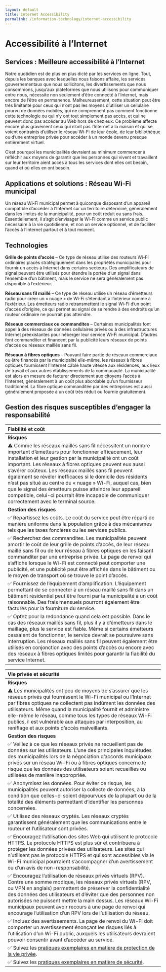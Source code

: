 ```yaml
---
layout: default
title: Internet Accessibility
permalink: /information-technology/internet-accessibility
---
```


# Accessibilité à l’Internet

## Services : Meilleure accessibilité à l’Internet

Notre quotidien est de plus en plus dicté par les services en ligne. Tout, depuis les banques avec lesquelles nous faisons affaire, les services gouvernementaux que nous sollicitons, les divertissements que nous consommons, jusqu’aux plateformes que nous utilisons pour communiquer entre nous, nécessite non seulement d’être connecté à l’Internet, mais encore de l’être en permanence. Malheureusement, cette situation peut être très limitante pour ceux qui n’ont pas les moyens d’utiliser un cellulaire pourvu de données mobiles, qui ne comprennent pas comment fonctionne cette technologie ou qui n’y ont tout simplement pas accès, et qui ne peuvent donc pas accéder au Web hors de chez eux. Ce problème affecte encore plus gravement ceux qui n’ont pas l’Internet à la maison et qui se voient contraints d’utiliser le réseau Wi-Fi de leur école, de leur bibliothèque ou d’une entreprise privée pour accéder à un monde devenu presque entièrement virtuel.

C’est pourquoi les municipalités devraient au minimum commencer à réfléchir aux moyens de garantir que les personnes qui vivent et travaillent sur leur territoire aient accès à tous les services dont elles ont besoin, quand et où elles en ont besoin.

## Applications et solutions : Réseau Wi-Fi municipal

Un réseau Wi-Fi municipal permet à quiconque disposant d’un appareil compatible d’accéder à l’Internet sur un territoire déterminé, généralement dans les limites de la municipalité, pour un coût réduit ou sans frais. Essentiellement, il s’agit d’envisager le Wi-Fi comme un service public nécessaire à la vie quotidienne, et non un service optionnel, et de faciliter l’accès à l’Internet partout et à tout moment.

## Technologies

**Grille de points d’accès** – Ce type de réseau utilise des routeurs Wi-Fi ordinaires placés stratégiquement dans les propriétés municipales pour fournir un accès à Internet dans certains secteurs. Des amplificateurs de signal peuvent être utilisés pour étendre la portée d’un signal dans l’ensemble d’un bâtiment, mais le service ne sera généralement pas disponible à l’extérieur.

**Réseau sans fil maillé** – Ce type de réseau utilise un réseau d’émetteurs radio pour créer un « nuage » de Wi-Fi s’étendant à l’intérieur comme à l’extérieur. Les émetteurs radio retransmettent le signal Wi-Fi d’un point d’accès d’origine, ce qui permet au signal de se rendre à des endroits qu’un routeur ordinaire ne pourrait pas atteindre.

**Réseaux commerciaux ou commandites** – Certaines municipalités font appel à des réseaux de données cellulaires privés ou à des infrastructures Internet préexistantes pour héberger leur service Wi-Fi municipal. D’autres font commanditer et financent par la publicité leurs réseaux de points d’accès ou réseaux maillés sans fil.

**Réseaux à fibres optiques** – Pouvant faire partie de réseaux commerciaux ou être financés par la municipalité elle-même, les réseaux à fibres optiques fournissent l’Internet câblé haute vitesse aux résidences, aux lieux de travail et aux autres établissements de la communauté. La municipalité est alors en mesure de facturer directement aux citoyens l’accès à l’Internet, généralement à un coût plus abordable qu’un fournisseur traditionnel. La fibre optique commanditée par des entreprises est aussi généralement proposée à un coût très réduit ou fournie gratuitement.

## Gestion des risques susceptibles d’engager la responsabilité

| Fiabilité et coût |
| :--- |
| **Risques** |
| ⚠ Comme les réseaux maillés sans fil nécessitent un nombre important d’émetteurs pour fonctionner efficacement, leur installation et leur gestion par la municipalité ont un coût important. Les réseaux à fibres optiques peuvent eux aussi s’avérer coûteux. Les réseaux maillés sans fil peuvent également se révéler inefficaces si le domicile des résidents n’est pas situé au centre du « nuage » Wi-Fi, auquel cas, bien que le signal des émetteurs puisse atteindre leur appareil compatible, celui-ci pourrait être incapable de communiquer correctement avec le terminal source. |
| **Gestion des risques** |
| ✅ Répartissez les coûts. Le coût du service peut être réparti de manière uniforme dans la population grâce à des mécanismes tels que les taxes foncières ou les services publics. |
| ✅ Recherchez des commandites. Les municipalités peuvent amortir le coût de leur grille de points d’accès, de leur réseau maillé sans fil ou de leur réseau à fibres optiques en les faisant commanditer par une entreprise privée. La page de renvoi qui s’affiche lorsque le Wi-Fi est connecté peut comporter une publicité, et une publicité peut être affichée dans le bâtiment ou le moyen de transport où se trouve le point d’accès. |
| ✅ Fournissez de l’équipement d’amplification. L’équipement permettant de se connecter à un réseau maillé sans fil dans un bâtiment résidentiel peut être fourni par la municipalité à un coût raisonnable. Des frais mensuels pourront également être facturés pour la fourniture du service. |
| ✅ Optez pour la redondance quand cela est possible. Dans le cas des réseaux maillés sans fil, plus il y a d’émetteurs dans le maillage, plus le service est fiable. Même si certains émetteurs cessaient de fonctionner, le service devrait se poursuivre sans interruption. Les réseaux maillés sans fil peuvent également être utilisés en conjonction avec des points d’accès ou encore avec des réseaux à fibres optiques limités pour garantir la fiabilité du service Internet. |

| Vie privée et sécurité |
| :--- |
| **Risques** |
| ⚠ Les municipalités ont peu de moyens de s’assurer que les réseaux privés qui fournissent le Wi-Fi municipal ou l’Internet par fibres optiques ne collectent pas indûment les données des utilisateurs. Même quand la municipalité fournit et administre elle-même le réseau, comme tous les types de réseaux Wi-Fi publics, il est vulnérable aux attaques par interposition, au reniflage et aux points d’accès malveillants. |
| **Gestion des risques** |
| ✅ Veillez à ce que les réseaux privés ne recueillent pas de données sur les utilisateurs. L’une des principales inquiétudes des municipalités lors de la négociation d’accords municipaux privés sur un réseau Wi-Fi ou à fibres optiques concerne le risque que les données des utilisateurs soient recueillies ou utilisées de manière inappropriée. |
| ✅ Anonymisez les données. Pour éviter ce risque, les municipalités peuvent autoriser la collecte de données, à la condition que celles-ci soient dépourvues de la plupart ou de la totalité des éléments permettant d’identifier les personnes concernées. |
| ✅ Utilisez des réseaux cryptés. Les réseaux cryptés garantissent généralement que les communications entre le routeur et l’utilisateur sont privées. |
| ✅ Encouragez l’utilisation des sites Web qui utilisent le protocole HTTPS. Le protocole HTTPS est plus sûr et contribuera à protéger les données privées des utilisateurs. Les sites qui n’utilisent pas le protocole HTTPS et qui sont accessibles via le Wi-Fi municipal pourraient s’accompagner d’un avertissement ou d’un avis de non-responsabilité. |
| ✅ Encouragez l’utilisation de réseaux privés virtuels \(RPV\). Contre une somme modique, les réseaux privés virtuels \(RPV, ou VPN en anglais\) permettent de préserver la confidentialité des données des utilisateurs et d’éviter que des personnes non autorisées ne puissent mettre la main dessus. Les réseaux Wi-Fi municipaux peuvent avoir recours à une page de renvoi qui encourage l’utilisation d’un RPV lors de l’utilisation du réseau. |
| ✅ Incluez des avertissements. La page de renvoi du Wi-Fi doit comporter un avertissement énonçant les risques liés à l’utilisation d’un Wi-Fi public, auxquels les utilisateurs devraient pouvoir consentir avant d’accéder au service. |
| ✅ Suivez les [pratiques exemplaires en matière de protection de la vie privée](../meta-issues/privacy.md). |
| ✅ Suivez les [pratiques exemplaires en matière de sécurité](../meta-issues/security.md). |

